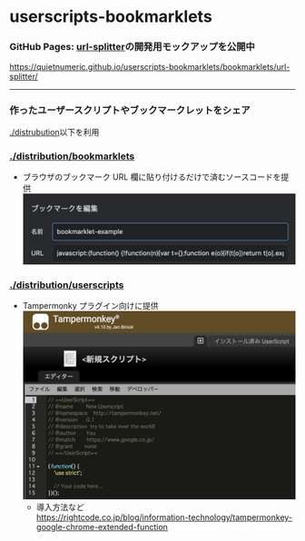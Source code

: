 # userscripts-bookmarklets
### GitHub Pages: [url-splitter](https://github.com/quietnumeric/userscripts-bookmarklets/tree/master/distribution/bookmarklets/url-splitter)の開発用モックアップを公開中
https://quietnumeric.github.io/userscripts-bookmarklets/bookmarklets/url-splitter/
***
### 作ったユーザースクリプトやブックマークレットをシェア

[./distrubution](./distrubution)以下を利用

### [./distribution/bookmarklets](./distrubution/bookmarklets)

- ブラウザのブックマーク URL 欄に貼り付けるだけで済むソースコードを提供
  ![画像](./.readme/image/bookmarklet-input.png)

### [./distribution/userscripts](./distrubution/userscripts)

- Tampermonky プラグイン向けに提供
  ![画像](./.readme/image/tampermonkey-new-script.png)
  - 導入方法など  
    https://rightcode.co.jp/blog/information-technology/tampermonkey-google-chrome-extended-function
